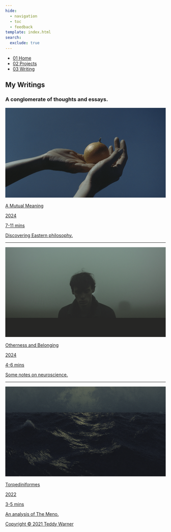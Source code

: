 ```yaml
---
hide:
  - navigation
  - toc
  - feedback
template: index.html
search:
  exclude: true
---
```


<head>
  <meta charset="UTF-8">
  <meta name="viewport" content="width=device-width, initial-scale=1.0">
  <script src="https://kit.fontawesome.com/79ff35ecec.js" crossorigin="anonymous"></script>
  <link rel="preconnect" href="https://fonts.googleapis.com">
  <link rel="preconnect" href="https://fonts.gstatic.com" crossorigin>
  <link href="https://fonts.googleapis.com/css2?family=Crimson+Pro:ital,wght@0,200..900;1,200..900&display=swap" rel="stylesheet">
  <link href="https://fonts.googleapis.com/css2?family=Crimson+Pro:ital,wght@0,200..900;1,200..900&family=JetBrains+Mono:ital,wght@0,100..800;1,100..800&display=swap" rel="stylesheet">
  <link rel="stylesheet" href="../assets/css/proj.css">
</head>

  <nav class="main-navigation">
    <ul>
      <li><a class="home" href="http://teddywarner.com"><span class="navnum">01</span> Home</a></li>
      <li><a class="proj" href="http://teddywarner.com/proj/"><span class="navnum">02</span> Projects</a></li>
      <li><a class="writ" href="http://teddywarner.com/writ/"><span class="navnum">03</span> Writing</a></li>
    </ul>
  </nav>

<body>
  <main data-scroll-container>
  <div class="content-container">
    <section class="intro-section">
      <div class="content1">
        <div class="introabt">
          <h2>My Writings</h2>
          <h3>A conglomerate of thoughts and essays.</h3>
        </div>
      </div>
    </section>
    <section class="writing">
      <div class="content6" id="content6">
        <div class="writparent">
          <a target=”_blank” href="http://teddywarner.com/writings/a-mutual-meaning">
            <div class="imgparent"><img class="writeimg" src="../assets/images/index/orange.png"></div>
            <p class="projtitle">A Mutual Meaning</p>
            <p class="writeyear">2024</p>
            <span class="mobileyear">
            <p class="readtime">7-11 mins</p>
            </span>
            <p class="projdescription">Discovering Eastern philosophy.</p>
          </a>
        </div>
        <hr/>
        <div class="writparent">
          <a href="http://teddywarner.com/writings/otherness-and-belonging/">
            <div class="imgparent"><img class="writeimg" src="../assets/images/index/onb.png"></div>
            <p class="projtitle">Otherness and Belonging</p>
            <p class="writeyear">2024</p>
            <span class="mobileyear">
            <p class="readtime">4-6 mins</p>
            </span>
            <p class="projdescription">Some notes on neuroscience.</p>
          </a>
        </div>
        <hr/>
        <div class="writparent">
          <a href="http://teddywarner.com/writings/torpediniformes">
            <div class="imgparent"><img class="writeimg" src="../assets/images/index/snake.png"></div>
            <p class="projtitle">Torpediniformes</p>
            <p class="writeyear">2022</p>
            <span class="mobileyear">
            <p class="readtime">3-5 mins</p>
            </span>
            <p class="projdescription">An analysis of The Meno.</p>
          </a>
        </div>
      </div>
    </section>
    <section class="footer">
      <div class="content8">
        <div class="socialpar">
          <a target=”_blank” href="https://github.com/Twarner491">
            <i class="fa-brands fa-github"></i>
          </a>
        </div>
        <div class="socialpar">
          <a target=”_blank” href="https://x.com/WarnerTeddy">
            <i class="fa-brands fa-twitter"></i>
          </a>
        </div>
        <div class="socialpar">
          <a target=”_blank” href="mailto:tawarner@usc.edu">
            <i class="fa-solid fa-paper-plane"></i>
          </a>
        </div>
        <a target=”_blank” href="https://github.com/Twarner491/TeddyWarner.org/blob/main/LICENSE">
          <p class="copyright">Copyright © 2021 Teddy Warner</p>
        </a>
    </section>
    <h1></h1>
  </div>
  </main>
  <script src="https://cdnjs.cloudflare.com/ajax/libs/jquery/3.3.1/jquery.min.js"></script>
  <script>
    document.addEventListener("DOMContentLoaded", function() {
      var content1 = document.getElementById('content1');
      var observer = new ResizeObserver(entries => {
        for (let entry of entries) {
          var content1Height = entry.contentRect.height;
          document.documentElement.style.setProperty('--content1-height', content1Height + 'px');
        }
      });
      observer.observe(content1);
    });
    document.addEventListener("DOMContentLoaded", function() {
      var content6 = document.getElementById('content6');
      var observer = new ResizeObserver(entries => {
        for (let entry of entries) {
          var content6Height = entry.contentRect.height;
          document.documentElement.style.setProperty('--content6-height', content6Height + 'px');
        }
      });
      observer.observe(content6);
    });
  </script>
  <script src="../../assets/js/proj.js"></script>
</body>
</html>
